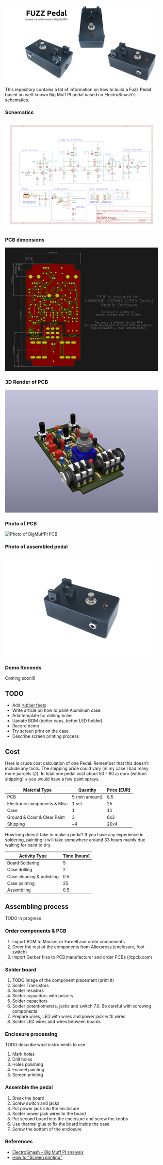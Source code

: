 ![DIY Fuzz Pedal](./photos/composition-photo.png)

This repository contains a lot of information on how to build a Fuzz Pedal based
on well-known Big Muff PI pedal based on ElectroSmash's schematics.

### Schematics

[![Fuzz Pedal schematics](./photos/bigmuff-schematics.png)](./bigmuff-schematics.pdf)

### PCB dimensions

[![Fuzz Pedal PCB](./photos/pcb.png)](./pcb.pdf)

### 3D Render of PCB

![Fuzz Pedal render](./photos/bigmuff-pcb-render.png)

### Photo of PCB

![Photo of BigMuffPI PCB](./photos/pcb-photo2.png)

### Photo of assembled pedal

![Photo of assembled Fuzz Pedal](./photos/pedal-photo1.png)

### Demo Reconds

Coming soon!!!

## TODO

* Add [rubber feets][1]
* Write article on how to paint Aluminum case
* Add template for drilling holes
* Update BOM (better caps, better LED holder)
* Record demo
* Try screen print on the case
* Describe screen printing process

## Cost

Here is crude cost calculation of one Pedal. Remember that this doesn't include
any tools. The shipping price could vary (in my case I had many more parcels
😕). In total one pedal cost about 50 - 60 💶 euro (without shipping) + you would
have a few paint sprays.

| Material Type                | Quantity       | Price [EUR] |
|------------------------------|----------------|-------------|
| PCB                          | 5 (min amount) |     8.5     |
| Electronic components & Misc |      1 set     |      25     |
| Case                         |        1       |      11     |
| Ground & Color & Clear Paint |        3       |     6x3     |
| Shipping                     |       ~4       |     20x4    |

How long does it take to make a pedal? If you have any experience in soldering,
painting it will take somewhere around 33 hours mainly due waiting for paint to
dry.

| Activity Type             | Time [hours] |
|---------------------------|--------------|
| Board Soldering           |       5      |
| Case drilling             |       2      |
| Case cleaning & polishing |      0.5     |
| Case painting             |      25      |
| Assembling                |      0.5     |

## Assembling process

TODO In progress

### Order components & PCB

1. Import BOM to Mouser or Farnell and order components
2. Order the rest of the components from Aliexpress (enclosure, foot switch)
3. Import Gerber files to PCB manufacturer and order PCBs (jlcpcb.com)

### Solder board

1. TODO image of the component placement (print it)
2. Solder Transistors
3. Solder resistors
4. Solder capacitors with polarity
5. Solder capacitors
6. Solder potentiometers, jacks and switch
7.0. Be careful with screwing components
7. Prepare wires, LED with wires and power jack with wires
8. Solder LED wires and wires between boards

### Enclosure processing

TODO describe what instruments to use
1. Mark holes
2. Drill holes
3. Holes polishing
4. Enamel painting
5. Screen printing

### Assemble the pedal

1. Break the board
2. Screw switch and jacks
3. Put power jack into the enclosure
4. Solder power jack wires to the board
5. Put second board into the enclosure and screw the knobs
6. Use thermal glue to fix the board inside the case
7. Screw the bottom of the enclosure

### References

* [ElectroSmash - Big Muff PI analysis](https://www.electrosmash.com/big-muff-pi-analysis)
* [How to "Screen printing"](https://www.youtube.com/watch?v=NS8Q9LUIKA8)

[1]: http://www.diyguitarpedals.com.au/shop/index.php?main_page=product_info&cPath=15&products_id=591
[2]: http://www.caravanelectroworks.com/?p=418
[3]: http://rezzonics.blogspot.com/2018/05/nutube-screamer-schematics-bom-layout.html

